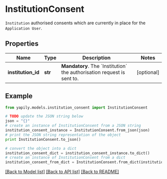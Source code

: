 # InstitutionConsent

`Institution` authorised consents which are currently in place for the `Application User`.

## Properties
Name | Type | Description | Notes
------------ | ------------- | ------------- | -------------
**institution_id** | **str** | __Mandatory__. The &#x60;Institution&#x60; the authorisation request is sent to. | [optional] 

## Example

```python
from yapily.models.institution_consent import InstitutionConsent

# TODO update the JSON string below
json = "{}"
# create an instance of InstitutionConsent from a JSON string
institution_consent_instance = InstitutionConsent.from_json(json)
# print the JSON string representation of the object
print InstitutionConsent.to_json()

# convert the object into a dict
institution_consent_dict = institution_consent_instance.to_dict()
# create an instance of InstitutionConsent from a dict
institution_consent_from_dict = InstitutionConsent.from_dict(institution_consent_dict)
```
[[Back to Model list]](../README.md#documentation-for-models) [[Back to API list]](../README.md#documentation-for-api-endpoints) [[Back to README]](../README.md)


